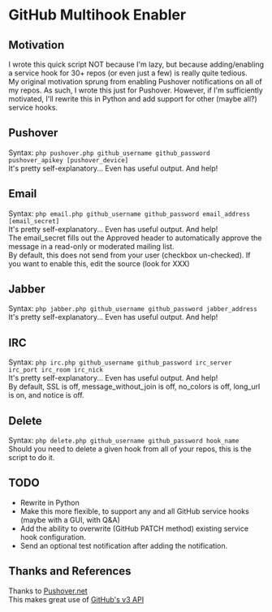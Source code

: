 GitHub Multihook Enabler
========================

Motivation
----------
I wrote this quick script NOT because I'm lazy, but because adding/enabling a service hook for 30+ repos (or even just a few) is really quite tedious.  
My original motivation sprung from enabling Pushover notifications on all of my repos. As such, I wrote this just for Pushover. However, if I'm sufficiently motivated, I'll rewrite this in Python and add support for other (maybe all?) service hooks.


Pushover
--------
Syntax: `php pushover.php github_username github_password pushover_apikey [pushover_device]`  
It's pretty self-explanatory... Even has useful output. And help!


Email
-----
Syntax: `php email.php github_username github_password email_address [email_secret]`  
It's pretty self-explanatory... Even has useful output. And help!  
The email_secret fills out the Approved header to automatically approve the message in a read-only or moderated mailing list.  
By default, this does not send from your user (checkbox un-checked). If you want to enable this, edit the source (look for XXX)


Jabber
------
Syntax: `php jabber.php github_username github_password jabber_address`  
It's pretty self-explanatory... Even has useful output. And help!


IRC
---
Syntax: `php irc.php github_username github_password irc_server irc_port irc_room irc_nick`  
It's pretty self-explanatory... Even has useful output. And help!  
By default, SSL is off, message_without_join is off, no_colors is off, long_url is on, and notice is off.


Delete
------
Syntax: `php delete.php github_username github_password hook_name`  
Should you need to delete a given hook from all of your repos, this is the script to do it.


TODO
----
 * Rewrite in Python
 * Make this more flexible, to support any and all GitHub service hooks (maybe with a GUI, with Q&A)
 * Add the ability to overwrite (GitHub PATCH method) existing service hook configuration.
 * Send an optional test notification after adding the notification.


Thanks and References
---------------------
Thanks to [Pushover.net](http://pushover.net)  
This makes great use of [GitHub's v3 API](http://developer.github.com/v3/)


